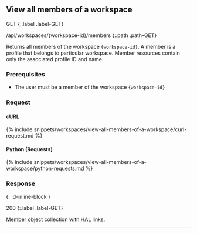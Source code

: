 ## View all members of a workspace

GET
{:.label .label-GET}

/api/workspaces/{workspace-id}/members
{:.path .path-GET}

Returns all members of the workspace `{workspace-id}`. A member is a profile that belongs to particular workspace. Member resources contain only the associated profile ID and name.

### Prerequisites

- The user must be a member of the workspace `{workspace-id}`

### Request

#### cURL

{% include snippets/workspaces/view-all-members-of-a-workspace/curl-request.md %}

#### Python (Requests)

{% include snippets/workspaces/view-all-members-of-a-workspace/python-requests.md %}

### Response
{: .d-inline-block }

200
{:.label .label-GET}

[Member object](#member-object) collection with HAL links.

---
